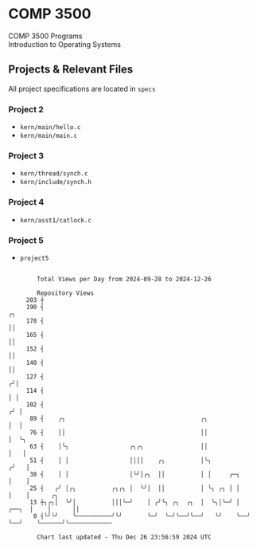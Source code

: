 # COMP 3500
COMP 3500 Programs  
Introduction to Operating Systems  
## Projects & Relevant Files
All project specifications are located in `specs`
### Project 2
- `kern/main/hello.c`
- `kern/main/main.c`
### Project 3
- `kern/thread/synch.c`
- `kern/include/synch.h`
### Project 4
- `kern/asst1/catlock.c`
### Project 5
- `project5`

```

        Total Views per Day from 2024-09-28 to 2024-12-26

        Repository Views
     203 ┼
     190 ┤                                                                  ╭╮
     178 ┤                                                                  ││
     165 ┤                                                                  ││
     152 ┤                                                                  ││
     140 ┤                                                                  ││
     127 ┤                                                                 ╭╯│
     114 ┤                                                                 │ │
     102 ┤                                                                ╭╯ │
      89 ┤    ╭╮                                      ╭╮                  │  │
      76 ┤    ││                                      ││                  │  ╰╮
      63 ┤    │╰╮                 ╭╮╭╮                ││                  │   │
      51 ┤    │ │                 ││││    ╭╮          │╰╮                ╭╯   │
      38 ┤    │ │                 │╰╯│╭╮  ││          │ │     ╭─╮        │    │
      25 ┤   ╭╯ │╭╮          ╭╮╭╮ │  ╰╯│  ││          │ ╰╮ ╭╮ │ │        │    │      ╭╮
      13 ┼╮╭╮│  ╰╯│          │││╰─╯    │ ╭╯╰╮ ╭╮  ╭╮  │  ╰╮│╰─╯ │  ╭──╮  │    │      ││
       0 ┤╰╯╰╯    ╰──────────╯╰╯       ╰─╯  ╰─╯╰──╯╰──╯   ╰╯    ╰──╯  ╰──╯    ╰──────╯╰────────────

        Chart last updated - Thu Dec 26 23:56:59 2024 UTC
        
```
